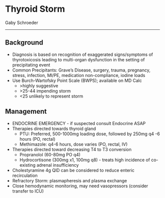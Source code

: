 # Thyroid Storm 

Gaby Schroeder

---

## Background
-	Diagnosis is based on recognition of exaggerated signs/symptoms of thyrotoxicosis leading to multi-organ dysfunction in the setting of precipitating event
-	Common Precipitants: Grave’s Disease, surgery, trauma, pregnancy, stress, infection, MI/PE, medication non-compliance, iodine loads
-	Use Burch-Wartofsky Point Scale (BWPS); available on MD Calc
    - &gt;highly suggestive
    - &gt;25-44 impending storm
    - <25 unlikely to represent storm 

## Management
-	ENDOCRINE EMERGENCY - if suspected consult Endocrine ASAP 
-	Therapies directed towards thyroid gland
    -	PTU: Preferred, 500-1000mg loading dose, followed by 250mg q4 -6 hours (PO, rectal)
    -	Methimazole: q4-6 hours, dose varies (PO, rectal, IV)
-	Therapies directed toward decreasing T4 to T3 conversion
    -	Propranolol (60-80mg PO q4)
    -	Hydrocortisone (300mg x1, 100mg q8) - treats high incidence of co-existing adrenal insufficiency
-	Cholestyramine 4g QID can be considered to reduce enteric recirculation
-	Refractory Storm: plasmapheresis and plasma exchange 
-	Close hemodynamic monitoring, may need vasopressors (consider transfer to ICU)
